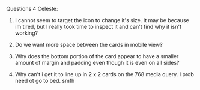 Questions 4 Celeste:

 1. I cannot seem to target the icon to change it's size. It may be because im tired, but I really took time to inspect it and can't find why it isn't working?

 2. Do we want more space between the cards in mobile view?

 3. Why does the bottom portion of the card appear to have a smaller amount of margin and padding even though it is even on all sides?

 4. Why can't i get it to line up in 2 x 2 cards on the 768 media query. I prob need ot go to bed. smfh